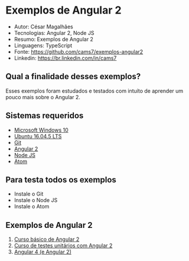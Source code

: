 Exemplos de Angular 2
========================
* Autor: César Magalhães
* Tecnologias: Angular 2, Node JS
* Resumo: Exemplos de Angular 2
* Linguagens: TypeScript
* Fonte: <https://github.com/cams7/exemplos-angular2>
* Linkedin: <https://br.linkedin.com/in/cams7>

Qual a finalidade desses exemplos?
-------------------
Esses exemplos foram estudados e testados com intuíto de aprender um pouco mais sobre o Angular 2.

Sistemas requeridos
-------------------
* [Microsoft Windows 10](https://www.microsoft.com/pt-br/software-download/windows10)
* [Ubuntu 16.04.5 LTS](http://releases.ubuntu.com/16.04/)
* [Git](https://git-scm.com/downloads)
* [Angular 2](https://angular.io/)
* [Node JS](https://nodejs.org/en/)
* [Atom](https://atom.io/)

Para testa todos os exemplos
-------------------
* Instale o Git
* Instale o Node JS
* Instale o Atom

Exemplos de Angular 2
-------------------
01. [Curso básico de Angular 2](http://kazale.com/curso-basico-angular-2/)
02. [Curso de testes unitários com Angular 2](http://kazale.com/curso-testes-unitarios-angular-2/)
03. [Angular 4 (e Angular 2)](https://www.youtube.com/playlist?list=PLGxZ4Rq3BOBoSRcKWEdQACbUCNWLczg2G)
